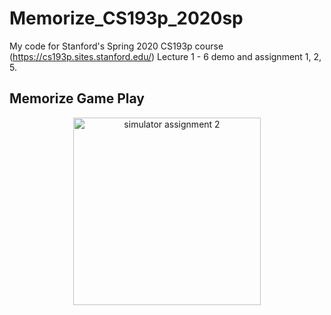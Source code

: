 # Memorize_CS193p_2020sp

My code for Stanford's Spring 2020 CS193p course (https://cs193p.sites.stanford.edu/) Lecture 1 - 6 demo and assignment 1, 2, 5.

## Memorize Game Play

<p align="middle">
<img src="Memorize/resources/Simulator_A2.gif" alt="simulator assignment 2" width="300"/>
</p>
